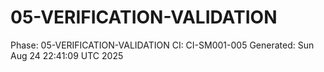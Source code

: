 # 05-VERIFICATION-VALIDATION
Phase: 05-VERIFICATION-VALIDATION
CI: CI-SM001-005
Generated: Sun Aug 24 22:41:09 UTC 2025
